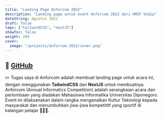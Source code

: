 ```yaml
---
title: "Landing Page Anforcom 2022"
description: "Landing page untuk event Anforcom 2022 dari HMIF Undip"
dateString: Agustus 2022
draft: false
tags: ["tailwindCSS", "nextJS"]
showToc: false
weight: 209
cover:
  image: "/projects/anforcom-2022/cover.png"
---
```


## 🔗 [GitHub](https://github.com/anforcom-2022/anforcom-web)

✏️ Tugas saya di Anforcom adalah membuat landing page untuk acara ini, dengan menggunakan **TailwindCSS** dan **NextJS** untuk membuatnya. Anforcom (Annual Informatics Competition) adalah serangkaian acara dan perlombaan yang diadakan Mahasiswa Informatika Universitas Diponegoro. Event ini dilaksanakan dalam rangka mengenalkan Kultur Teknologi kepada masyarakat dan menumbuhkan jiwa-jiwa kompetititf yang sportif di kalangan pelajar 👨🏽‍🎓.
